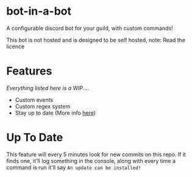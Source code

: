 # bot-in-a-bot

A configurable discord bot for your guild, with custom commands!

This bot is not hosted and is designed to be self hosted, note: Read the licence

# Features

_Everything listed here is a WIP...._

- Custom events
- Custom regex system
- Stay up to date (More info [here](https://github.com/Milo123459/bot-in-a-bot#up-to-date))

# Up To Date

This feature will every 5 minutes look for new commits on this repo. If it finds one, it'll log something in the console, along with every time a command is run it'll say `An update can be installed!`

